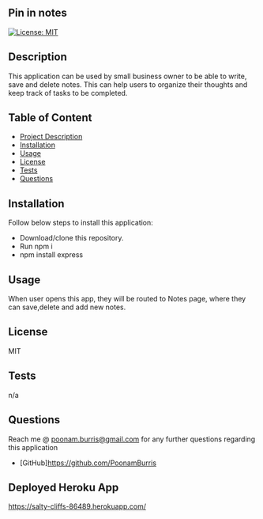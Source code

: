 ## Pin in notes
[![License: MIT](https://img.shields.io/badge/License-MIT-yellow.svg)](https://opensource.org/licenses/MIT)

## Description
  This application can be used by small business owner to be able to write, save and delete notes. This can help users to organize their thoughts and keep track of tasks to be completed.
  
  ## Table of Content
  - [Project Description](#Description)
  - [Installation](#Installation)
  - [Usage](#Usage)
  - [License](#License)
  - [Tests](#Tests)
  - [Questions](#Questions)
  
  ## Installation
  Follow below steps to install this application:
  - Download/clone this repository.
  - Run npm i 
  - npm install express
    
  ## Usage
  When user opens this app, they will be routed to Notes page, where they can save,delete and add new notes.
  
  ## License
  MIT
  
  ## Tests
  n/a

  ## Questions
  Reach me @ poonam.burris@gmail.com for any further questions regarding this application
  <br>
  - [GitHub]https://github.com/PoonamBurris
  
  ## Deployed Heroku App
  https://salty-cliffs-86489.herokuapp.com/
  
